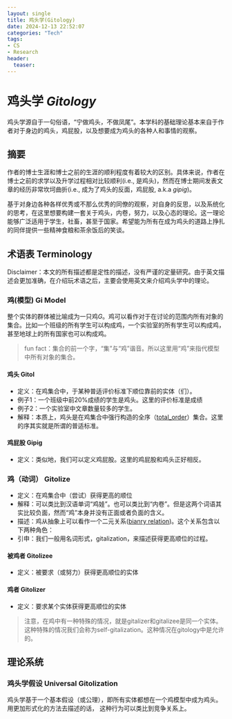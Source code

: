 ```yaml
---
layout: single
title: 鸡头学(Gitology)
date: 2024-12-13 22:52:07
categories: "Tech"
tags:
- CS
- Research
header:
  teaser: 
---
```


# 鸡头学 *Gitology*

鸡头学源自于一句俗语，“宁做鸡头，不做凤尾”。本学科的基础理论基本来自于作者对于身边的鸡头，鸡屁股，以及想要成为鸡头的各种人和事情的观察。

## 摘要

作者的博士生涯和博士之前的生涯的顺利程度有着较大的区别。具体来说，作者在博士之前的求学以及升学过程相对比较顺利(i.e., 是鸡头)，然而在博士期间发表文章的经历非常坎坷曲折(i.e., 成为了鸡头的反面，鸡屁股, a.k.a *gipig*)。

基于对身边各种各样优秀或不那么优秀的同僚的观察，对自身的反思，以及系统化的思考，在这里想要构建一套关于鸡头，内卷，努力，以及心态的理论。这一理论能够广泛适用于学生，社畜，甚至于国家。希望能为所有在成为鸡头的道路上挣扎的同伴提供一些精神食粮和茶余饭后的笑谈。

## 术语表 Terminology

Disclaimer：本文的所有描述都是定性的描述，没有严谨的定量研究。由于英文描述会更加准确，在介绍玩术语之后，主要会使用英文来介绍鸡头学中的理论。

### 鸡(模型) Gi Model

整个实体的群体被比喻成为一只鸡$G$。鸡可以看作对于在讨论的范围内所有对象的集合。比如一个班级的所有学生可以构成鸡，一个实验室的所有学生可以构成鸡，甚至地球上的所有国家也可以构成鸡。

> fun fact：集合的前一个字，“集”与“鸡”谐音。所以这里用“鸡”来指代模型中所有对象的集合。

#### 鸡头 Gitol

- 定义：在鸡集合中，于某种普适评价标准下顺位靠前的实体（们）。
- 例子1：一个班级中前20%成绩的学生是鸡头。这里的评价标准是成绩
- 例子2：一个实验室中文章数量较多的学生。
- 解释：本质上，鸡头是在鸡集合中强行构造的全序（[total_order](https://en.wikipedia.org/wiki/Total_order)）集合。这里的序其实就是所谓的普适标准。

#### 鸡屁股 Gipig

- 定义：类似地，我们可以定义鸡屁股。这里的鸡屁股和鸡头正好相反。

### 鸡（动词） Gitolize

- 定义：在鸡集合中（尝试）获得更高的顺位
- 解释：可以类比到汉语单词“鸡娃”。也可以类比到“内卷”。但是这两个词语其实比较负面，然而“鸡”本身并没有正面或者负面的含义。
- 描述：鸡从抽象上可以看作一个二元关系([bianry relation](https://en.wikipedia.org/wiki/Binary_relation))。这个关系包含以下两种角色：
- 引申：我们一般用名词形式，gitalization，来描述获得更高顺位的过程。

#### 被鸡者 Gitolizee

- 定义：被要求（或努力）获得更高顺位的实体

#### 鸡者 Gitolizer

- 定义：要求某个实体获得更高顺位的实体

> 注意，在鸡中有一种特殊的情况，就是gitalizer和gitalizee是同一个实体。这种特殊的情况我们会称为self-gitalization。这种情况在gitology中是允许的。

## 理论系统

### 鸡头学假设 Universal Gitolization

鸡头学基于一个基本假设（或公理），即所有实体都想在一个鸡模型中成为鸡头。
用更加形式化的方法去描述的话，
这种行为可以类比到竞争关系上。

## 

